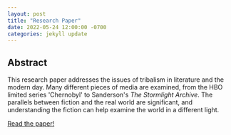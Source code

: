 ```yaml
---
layout: post
title: "Research Paper"
date: 2022-05-24 12:00:00 -0700
categories: jekyll update
---
```


## Abstract

This research paper addresses the issues of tribalism in literature and the modern day.
Many different pieces of media are examined, from the HBO limited series 'Chernobyl'
to Sanderson's _The Stormlight Archive_. The parallels between fiction and the real world
are significant, and understanding the fiction can help examine the world in a different
light.

[Read the paper!](https://docs.google.com/document/d/1BSRAa5gmW--X-dMshWEVa720muBDWfbKI7PXvUAwsdA/edit?usp=sharing)
